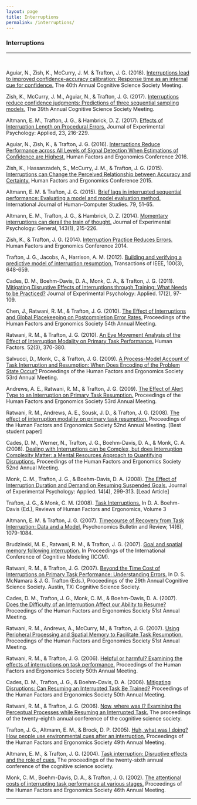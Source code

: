 ```yaml
---
layout: page
title: Interruptions
permalink: /interruptions/
---
```

<h3>Interruptions</h3>
<hr><br>
<p>Aguiar, N., Zish, K., McCurry, J. M. &amp; Trafton, J. G. (2018). <a href="/papers/Interruptions Lead to Improved Confidence-Accuracy Calibration_ Response Time as an Internal Cue for Confidence.pdf" target="_blank">Interruptions lead to improved confidence-accuracy calibration: Response time as an internal cue for confidence.</a> The 40th Annual Cognitive Science Society Meeting.</p>
<p>Zish, K., McCurry, J. M., Aguiar, N., &amp; Trafton, J. G. (2017). <a href="/papers/0c8ecd8b566c720b55d292ee8f25c5e860c2.pdf" target="_blank">Interruptions reduce confidence judgments: Predictions of three sequential sampling models.</a> The 39th Annual Cognitive Science Society Meeting.</p>
<p>Altmann, E. M., Trafton, J. G., &amp; Hambrick, D. Z. (2017). <a href="/papers/AltmannTraftonHambrickJEPA.pdf" target="_blank">Effects of Interruption Length on Procedural Errors.</a> Journal of Experimental Psychology: Applied, 23, 216-229.</p>
<p>Aguiar, N., Zish, K., &amp; Trafton, J. G. (2016). <a href="/papers/InterruptionsReducePerformance.pdf" target="_blank">Interruptions Reduce Performance across All Levels of Signal Detection When Estimations of Confidence are Highest.</a> Human Factors and Ergonomics Conference 2016.</p>
<p>Zish, K., Hassanzadeh, S., McCurry, J. M., &amp; Trafton, J. G. (2015). <a href="/papers/zish2015.pdf" target="_blank">Interruptions can Change the Perceived Relationship between Accuracy and Certainty.</a> Human Factors and Ergonomics Conference 2015.</p>
<p>Altmann, E. M. &amp; Trafton, J. G. (2015). <a href="/papers/Trafton%202015%20Journal%20Human%20Computer%20Studies.pdf" target="_blank">Brief lags in interrupted sequential performance: Evaluating a model and model evaluation method.</a> International Journal of Human-Computer Studies. 79, 51-65.</p>
<p>Altmann, E. M., Trafton, J. G., &amp; Hambrick, D. Z. (2014). <a href="/papers/ca00fe7e242992493e2221c670d9e403ab68.pdf" target="_blank">Momentary interruptions can derail the train of thought.</a> Journal of Experimental Psychology: General, 143(1), 215-226.</p>
<p>Zish, K., &amp; Trafton, J. G. (2014). <a href="/papers/a619257.pdf" target="_blank">Interruption Practice Reduces Errors.</a> Human Factors and Ergonomics Conference 2014.</p>
<p>Trafton, J. G., Jacobs, A., Harrison, A. M. (2012). <a href="/papers/building a model 2012.pdf" target="_blank">Building and verifying a predictive model of interruption resumption.</a> Transactions of IEEE, 100(3), 648-659.</p>
<p>Cades, D. M., Boehm-Davis, D. A., Monk, C. A., &amp; Trafton, J. G. (2011). <a href="/papers/xap-17-2-97.pdf" target="_blank">Mitigating Disruptive Effects of Interruptions through Training: What Needs to be Practiced?</a> Journal of Experimental Psychology: Applied. 17(2), 97-109.</p>
<p>Chen, J., Ratwani, R. M., &amp; Trafton, J. G. (2010). <a href="/papers/chen.pdf" target="_blank">The Effect of Interruptions and Global Placekeeping on Postcompletion Error Rates.</a> Proceedings of the Human Factors and Ergonomics Society 54th Annual Meeting.</p>
<p>Ratwani, R. M., &amp; Trafton, J. G. (2010). <a href="/papers/10.1.1.140.6743.pdf" target="_blank">An Eye Movement Analysis of the Effect of Interruption Modality on Primary Task Performance.</a> Human Factors. 52(3), 370-380.</p>
<p>Salvucci, D., Monk, C., &amp; Trafton, J. G. (2009). <a href="/papers/10.1.1.151.2565.pdf" target="_blank">A Process-Model Account of Task Interruption and Resumption: When Does Encoding of the Problem State Occur?</a> Proceedings of the Human Factors and Ergonomics Society 53rd Annual Meeting.</p>
<p>Andrews, A. E., Ratwani, R. M., &amp; Trafton, J. G. (2009). <a href="/papers/Andrews-HFES09.pdf" target="_blank">The Effect of Alert Type to an Interruption on Primary Task Resumption.</a> Proceedings of the Human Factors and Ergonomics Society 53rd Annual Meeting.</p>
<p>Ratwani, R. M., Andrews, A. E., Sousk, J. D., &amp; Trafton, J. G. (2008). <a href="/papers/effect_resumption.pdf" target="_blank">The effect of interruption modality on primary task resumption.</a> Proceedings of the Human Factors and Ergonomics Society 52nd Annual Meeting. [Best student paper]</p>
<p>Cades, D. M., Werner, N., Trafton, J. G., Boehm-Davis, D. A., &amp; Monk, C. A. (2008). <a href="/papers/Dealing_with_Interruptions_can_be_Complex_but_does.pdf" target="_blank">Dealing with Interruptions can be Complex, but does Interruption Complexity Matter: a Mental Resources Approach to Quantifying Disruptions.</a> Proceedings of the Human Factors and Ergonomics Society 52nd Annual Meeting.</p>
<p>Monk, C. M., Trafton, J. G., &amp; Boehm-Davis, D. A. (2008). <a href="/papers/effect_of_interruption.pdf" target="_blank">The Effect of Interruption Duration and Demand on Resuming Suspended Goals.</a> Journal of Experimental Psychology: Applied. 14(4), 299-313. [Lead Article]</p>
<p>Trafton, J. G., &amp; Monk, C. M. (2008). <a href="/papers/Trafton-Reviews_HFE-3.pdf" target="_blank">Task Interruptions.</a> In D. A. Boehm-Davis (Ed.), Reviews of Human Factors and Ergonomics, Volume 3</p>
<p>Altmann, E. M. &amp; Trafton, J. G. (2007). <a href="/papers/Altmann-Trafton2007_Article_TimecourseOfRecoveryFromTaskIn.pdf" target="_blank">Timecourse of Recovery from Task Interruption: Data and a Model.</a> Psychonomics Bulletin and Review, 14(6), 1079-1084.</p>
<p>Brudzinski, M. E., Ratwani, R. M., &amp; Trafton, J. G. (2007). <a href="/papers/a480060.pdf" target="_blank">Goal and spatial memory following interruption.</a> In Proceedings of the International Conference of Cognitive Modeling (ICCM).</p>
<p>Ratwani, R. M., &amp; Trafton, J. G. (2007). <a href="/papers/eScholarship UC item 9fn1k02r.pdf" target="_blank">Beyond the Time Cost of Interruptions on Primary Task Performance: Understanding Errors.</a> In D. S. McNamara &amp; J. G. Trafton (Eds.), Proceedings of the 29th Annual Cognitive Science Society. Austin, TX: Cognitive Science Society.</p>
<p>Cades, D. M., Trafton, J. G., Monk, C. M., &amp; Boehm-Davis, D. A. (2007). <a href="/papers/Does_the_Difficulty_of_an_Interruption_Affect_our_Ability_to_Resume.pdf" target="_blank">Does the Difficulty of an Interruption Affect our Ability to Resume?</a> Proceedings of the Human Factors and Ergonomics Society 51st Annual Meeting.</p>
<p>Ratwani, R. M., Andrews, A., McCurry, M., &amp; Trafton, J. G. (2007). <a href="/papers/Ratwani-HFES07.pdf" target="_blank">Using Peripheral Processing and Spatial Memory to Facilitate Task Resumption.</a> Proceedings of the Human Factors and Ergonomics Society 51st Annual Meeting.</p>
<p>Ratwani, R. M., &amp; Trafton, J. G. (2006). <a href="/papers/Ratwani-HFES06.pdf" target="_blank">Helpful or harmful? Examining the effects of interruptions on task performance.</a> Proceedings of the Human Factors and Ergonomics Society 50th Annual Meeting.</p>
<p>Cades, D. M., Trafton, J. G., &amp; Boehm-Davis, D. A. (2006). <a href="/papers/Cades-HFES06.pdf" target="_blank">Mitigating Disruptions: Can Resuming an Interrupted Task Be Trained?</a> Proceedings of the Human Factors and Ergonomics Society 50th Annual Meeting.</p>
<p>Ratwani, R. M., &amp; Trafton, J. G. (2006). <a href="/papers/a479982.pdf" target="_blank">Now, where was I? Examining the Perceptual Processes while Resuming an Interrupted Task.</a> The proceedings of the twenty-eighth annual conference of the cognitive science society.</p>
<p>Trafton, J. G., Altmann, E. M., &amp; Brock, D. P. (2005). <a href="/papers/trafton.hfes05_0.pdf" target="_blank">Huh, what was I doing? How people use environmental cues after an interruption.</a> Proceedings of the Human Factors and Ergonomics Society 49th Annual Meeting.</p>
<p>Altmann, E. M., &amp; Trafton, J. G. (2004). <a href="http://citeseerx.ist.psu.edu/viewdoc/download?doi=10.1.1.304.9241&rep=rep1&type=pdf" target="_blank">Task interruption: Disruptive effects and the role of cues.</a> The proceedings of the twenty-sixth annual conference of the cognitive science society.</p>
<p>Monk, C. M., Boehm-Davis, D. A., &amp; Trafton, J. G. (2002). <a href="http://citeseerx.ist.psu.edu/viewdoc/download?doi=10.1.1.78.7631&rep=rep1&type=pdf" target="_blank">The attentional costs of interrupting task performance at various stages.</a> Proceedings of the Human Factors and Ergonomics Society 46th Annual Meeting.</p>
<hr>